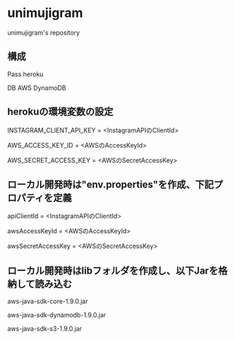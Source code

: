 # unimujigram
unimujigram's repository

## 構成
Pass heroku


DB AWS DynamoDB

## herokuの環境変数の設定

INSTAGRAM_CLIENT_API_KEY = <InstagramAPIのClientId>


AWS_ACCESS_KEY_ID = <AWSのAccessKeyId>


AWS_SECRET_ACCESS_KEY = <AWSのSecretAccessKey>



## ローカル開発時は"env.properties"を作成、下記プロパティを定義

apiClientId = <InstagramAPIのClientId>


awsAccessKeyId = <AWSのAccessKeyId>


awsSecretAccessKey = <AWSのSecretAccessKey>



## ローカル開発時はlibフォルダを作成し、以下Jarを格納して読み込む

aws-java-sdk-core-1.9.0.jar


aws-java-sdk-dynamodb-1.9.0.jar


aws-java-sdk-s3-1.9.0.jar



